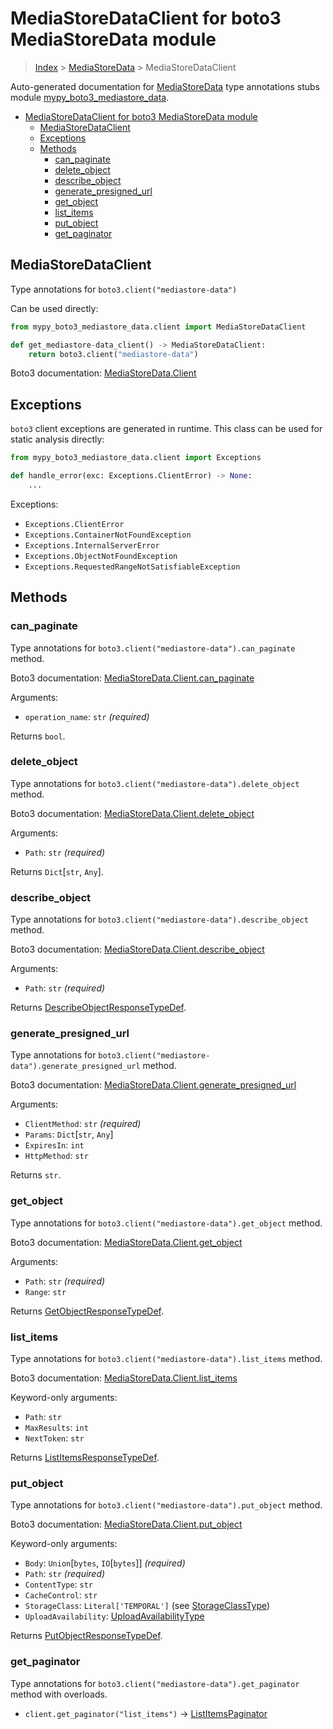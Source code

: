 # MediaStoreDataClient for boto3 MediaStoreData module

> [Index](..) > [MediaStoreData](.) > MediaStoreDataClient

Auto-generated documentation for
[MediaStoreData](https://boto3.amazonaws.com/v1/documentation/api/latest/reference/services/mediastore-data.html#MediaStoreData)
type annotations stubs module
[mypy_boto3_mediastore_data](https://pypi.org/project/mypy-boto3-mediastore-data/).

- [MediaStoreDataClient for boto3 MediaStoreData module](#mediastoredataclient-for-boto3-mediastoredata-module)
  - [MediaStoreDataClient](#mediastoredataclient)
  - [Exceptions](#exceptions)
  - [Methods](#methods)
    - [can_paginate](#can_paginate)
    - [delete_object](#delete_object)
    - [describe_object](#describe_object)
    - [generate_presigned_url](#generate_presigned_url)
    - [get_object](#get_object)
    - [list_items](#list_items)
    - [put_object](#put_object)
    - [get_paginator](#get_paginator)

## MediaStoreDataClient

Type annotations for `boto3.client("mediastore-data")`

Can be used directly:

```python
from mypy_boto3_mediastore_data.client import MediaStoreDataClient

def get_mediastore-data_client() -> MediaStoreDataClient:
    return boto3.client("mediastore-data")
```

Boto3 documentation:
[MediaStoreData.Client](https://boto3.amazonaws.com/v1/documentation/api/latest/reference/services/mediastore-data.html#MediaStoreData.Client)

## Exceptions

`boto3` client exceptions are generated in runtime. This class can be used for
static analysis directly:

```python
from mypy_boto3_mediastore_data.client import Exceptions

def handle_error(exc: Exceptions.ClientError) -> None:
    ...
```

Exceptions:

- `Exceptions.ClientError`
- `Exceptions.ContainerNotFoundException`
- `Exceptions.InternalServerError`
- `Exceptions.ObjectNotFoundException`
- `Exceptions.RequestedRangeNotSatisfiableException`

## Methods

### can_paginate

Type annotations for `boto3.client("mediastore-data").can_paginate` method.

Boto3 documentation:
[MediaStoreData.Client.can_paginate](https://boto3.amazonaws.com/v1/documentation/api/latest/reference/services/mediastore-data.html#MediaStoreData.Client.can_paginate)

Arguments:

- `operation_name`: `str` *(required)*

Returns `bool`.

### delete_object

Type annotations for `boto3.client("mediastore-data").delete_object` method.

Boto3 documentation:
[MediaStoreData.Client.delete_object](https://boto3.amazonaws.com/v1/documentation/api/latest/reference/services/mediastore-data.html#MediaStoreData.Client.delete_object)

Arguments:

- `Path`: `str` *(required)*

Returns `Dict`\[`str`, `Any`\].

### describe_object

Type annotations for `boto3.client("mediastore-data").describe_object` method.

Boto3 documentation:
[MediaStoreData.Client.describe_object](https://boto3.amazonaws.com/v1/documentation/api/latest/reference/services/mediastore-data.html#MediaStoreData.Client.describe_object)

Arguments:

- `Path`: `str` *(required)*

Returns
[DescribeObjectResponseTypeDef](./type_defs.md#describeobjectresponsetypedef).

### generate_presigned_url

Type annotations for `boto3.client("mediastore-data").generate_presigned_url`
method.

Boto3 documentation:
[MediaStoreData.Client.generate_presigned_url](https://boto3.amazonaws.com/v1/documentation/api/latest/reference/services/mediastore-data.html#MediaStoreData.Client.generate_presigned_url)

Arguments:

- `ClientMethod`: `str` *(required)*
- `Params`: `Dict`\[`str`, `Any`\]
- `ExpiresIn`: `int`
- `HttpMethod`: `str`

Returns `str`.

### get_object

Type annotations for `boto3.client("mediastore-data").get_object` method.

Boto3 documentation:
[MediaStoreData.Client.get_object](https://boto3.amazonaws.com/v1/documentation/api/latest/reference/services/mediastore-data.html#MediaStoreData.Client.get_object)

Arguments:

- `Path`: `str` *(required)*
- `Range`: `str`

Returns [GetObjectResponseTypeDef](./type_defs.md#getobjectresponsetypedef).

### list_items

Type annotations for `boto3.client("mediastore-data").list_items` method.

Boto3 documentation:
[MediaStoreData.Client.list_items](https://boto3.amazonaws.com/v1/documentation/api/latest/reference/services/mediastore-data.html#MediaStoreData.Client.list_items)

Keyword-only arguments:

- `Path`: `str`
- `MaxResults`: `int`
- `NextToken`: `str`

Returns [ListItemsResponseTypeDef](./type_defs.md#listitemsresponsetypedef).

### put_object

Type annotations for `boto3.client("mediastore-data").put_object` method.

Boto3 documentation:
[MediaStoreData.Client.put_object](https://boto3.amazonaws.com/v1/documentation/api/latest/reference/services/mediastore-data.html#MediaStoreData.Client.put_object)

Keyword-only arguments:

- `Body`: `Union`\[`bytes`, `IO`\[`bytes`\]\] *(required)*
- `Path`: `str` *(required)*
- `ContentType`: `str`
- `CacheControl`: `str`
- `StorageClass`: `Literal['TEMPORAL']` (see
  [StorageClassType](./literals.md#storageclasstype))
- `UploadAvailability`:
  [UploadAvailabilityType](./literals.md#uploadavailabilitytype)

Returns [PutObjectResponseTypeDef](./type_defs.md#putobjectresponsetypedef).

### get_paginator

Type annotations for `boto3.client("mediastore-data").get_paginator` method
with overloads.

- `client.get_paginator("list_items")` ->
  [ListItemsPaginator](./paginators.md#listitemspaginator)
